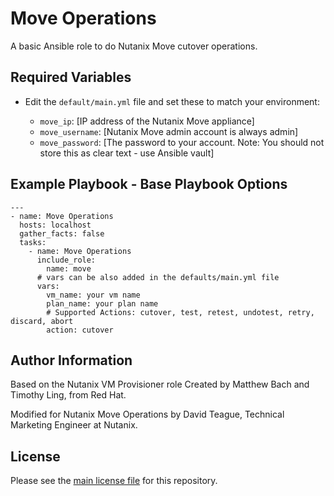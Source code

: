# Move Operations

A basic Ansible role to do Nutanix Move cutover operations.

## Required Variables

- Edit the `default/main.yml` file and set these to match your environment:

  - `move_ip`: [IP address of the Nutanix Move appliance]
  - `move_username`: [Nutanix Move admin account is always admin]
  - `move_password`: [The password to your account.  Note: You should not store this as clear text - use Ansible vault]

## Example Playbook - Base Playbook Options

```
---
- name: Move Operations
  hosts: localhost
  gather_facts: false
  tasks:
    - name: Move Operations
      include_role:
        name: move
      # vars can be also added in the defaults/main.yml file
      vars:
        vm_name: your vm name
        plan_name: your plan name
        # Supported Actions: cutover, test, retest, undotest, retry, discard, abort  
        action: cutover
```

## Author Information

Based on the Nutanix VM Provisioner role Created by Matthew Bach and Timothy Ling, from Red Hat.

Modified for Nutanix Move Operations by David Teague, Technical Marketing Engineer at Nutanix.

## License

Please see the [main license file](https://github.com/nutanixdev/ansible-move/blob/master/README.md) for this repository.

